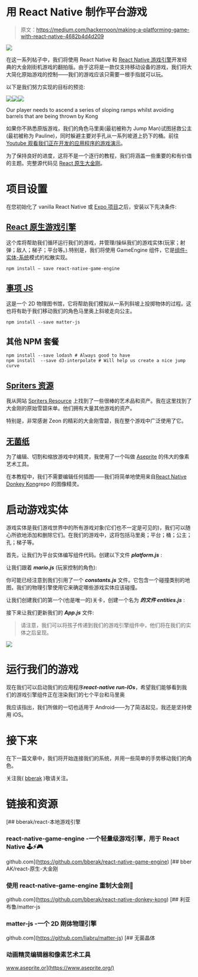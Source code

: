 # 用 React Native 制作平台游戏

> 原文：<https://medium.com/hackernoon/making-a-platforming-game-with-react-native-4682b4d4d209>

![](img/324e04f67c71b397b4444089e262bbcd.png)

在这一系列帖子中，我们将使用 React Native 和 [React Native 游戏引擎](https://github.com/bberak/react-native-game-engine)开发经典的大金刚街机游戏的翻拍版。由于这将是一款仅支持移动设备的游戏，我们将大大简化原始游戏的控制——我们的游戏应该只需要一根手指就可以玩。

以下是我们努力实现的目标的预览:

![](img/465fcc52245f241f07c63716dbd2d115.png)![](img/21cc5630fa5b42f97f7f3ea0de985083.png)![](img/4b83f75533c6303b4fdaa032f22f8e34.png)

Our player needs to ascend a series of sloping ramps whilst avoiding barrels that are being thrown by Kong

如果你不熟悉原版游戏，我们的角色马里奥(最初被称为 Jump Man)试图拯救公主(最初被称为 Pauline)，同时躲避主要对手孔从一系列坡道上扔下的桶。前往 [Youtube 观看我们正在开发的应用程序的游戏演示](https://youtu.be/rIcbgMdxKdw)。

为了保持良好的进度，这将不是一个逐行的教程，我们将涵盖一些重要的和有价值的主题。完整源代码见 [React 原生大金刚](https://github.com/bberak/react-native-donkey-kong)。

# 项目设置

在您初始化了 vanilla React Native 或 [Expo 项目](https://expo.io/)之后，安装以下先决条件:

## [React 原生游戏引擎](https://github.com/bberak/react-native-game-engine)

这个库将帮助我们循环运行我们的游戏，并管理/操纵我们的游戏实体(玩家；射弹；敌人；梯子；平台等。).特别是，我们将使用 GameEngine 组件，它是[组件-实体-系统](https://github.com/bberak/react-native-game-engine#managing-complexity-with-component-entity-systems)模式的松散实现。

```
npm install — save react-native-game-engine
```

## [事项 JS](http://brm.io/matter-js/)

这是一个 2D 物理图书馆，它将帮助我们模拟从一系列斜坡上投掷物体的过程。这也将有助于我们移动我们的角色马里奥上斜坡走向公主。

```
npm install --save matter-js
```

## 其他 NPM 套餐

```
npm install --save lodash # Always good to have
npm install  --save d3-interpolate # Will help us create a nice jump curve
```

## [Spriters 资源](https://www.spriters-resource.com)

我从网站 [Spriters Resource](https://www.spriters-resource.com) 上找到了一些很棒的艺术品和资产。我在这里找到了大金刚的原始雪碧床单。他们拥有大量其他游戏的资产。

特别是，非常感谢 Zeon 的精彩的大金刚雪碧，我在整个游戏中广泛使用了它。

## [无菌纸](https://www.aseprite.org)

为了编辑、切割和缩放游戏中的精灵，我使用了一个叫做 [Aseprite](https://www.aseprite.org) 的伟大的像素艺术工具。

在本教程中，我们不需要编辑任何插图——我们将简单地使用来自[React Native Donkey Kong](https://github.com/bberak/react-native-donkey-kong)repo 的图像精灵。

# 启动游戏实体

游戏实体是我们游戏世界中的所有游戏对象(它们也不一定是可见的)，我们可以随心所欲地添加和删除它们。在我们的游戏中，这将包括马里奥；平台；桶；公主；孔；梯子等。

首先，让我们为平台实体编写组件代码。创建以下文件 ***platform.js*** :

让我们跟着 ***mario.js*** (玩家控制的角色):

你可能已经注意到我们引用了一个 ***constants.js*** 文件。它包含一个碰撞类别的地图，我们的物理引擎使用它来确定哪些游戏实体应该碰撞。

让我们创建我们的第一个(也是唯一的)关卡，创建一个名为 ***的文件 entities.js*** :

接下来让我们更新我们的 ***App.js*** 文件:

> 请注意，我们可以将孩子传递到我们的游戏引擎组件中，他们将在我们的实体之后呈现。

![](img/4b3cb02b07a4cfe9efa59874b0dae381.png)

# 运行我们的游戏

现在我们可以启动我们的应用程序***react-native run-IOs***，希望我们能够看到我们的游戏引擎组件正在渲染我们的七个平台和马里奥

我应该指出，我们所做的一切也适用于 Android——为了简洁起见，我还是坚持使用 iOS。

# 接下来

在下一篇文章中，我们将开始连接我们的系统，并用一些简单的手势移动我们的角色。

关注我( [bberak](https://medium.com/u/f8b321946d25?source=post_page-----4682b4d4d209--------------------------------) )敬请关注。

# 链接和资源

[](https://github.com/bberak/react-native-game-engine) [## bberak/react-本地游戏引擎

### react-native-game-engine -一个轻量级游戏引擎，用于 React Native 🕹⚡🎮

github.com](https://github.com/bberak/react-native-game-engine) [](https://github.com/bberak/react-native-donkey-kong) [## bber AK/react-原生-大金刚

### 使用 react-native-game-engine 重制大金刚🙉

github.com](https://github.com/bberak/react-native-donkey-kong) [](https://github.com/liabru/matter-js) [## 利亚布鲁/matter-js

### matter-js -一个 2D 刚体物理引擎

github.com](https://github.com/liabru/matter-js) [](https://www.aseprite.org/) [## 无菌晶体

### 动画精灵编辑器和像素艺术工具

www.aseprite.or](https://www.aseprite.org/)
